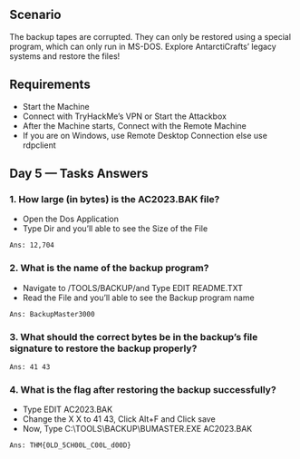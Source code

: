 ## Scenario
The backup tapes are corrupted. They can only be restored using a special program, which can only run in MS-DOS. Explore AntarctiCrafts’ legacy systems and restore the files!

## Requirements
- Start the Machine
- Connect with TryHackMe’s VPN or Start the Attackbox
- After the Machine starts, Connect with the Remote Machine
- If you are on Windows, use Remote Desktop Connection else use rdpclient

## Day 5 — Tasks Answers

### 1. How large (in bytes) is the AC2023.BAK file?
- Open the Dos Application
- Type Dir and you’ll able to see the Size of the File
  
`Ans: 12,704`


### 2. What is the name of the backup program?

- Navigate to /TOOLS/BACKUP/and Type EDIT README.TXT
- Read the File and you’ll able to see the Backup program name

`Ans: BackupMaster3000`

### 3. What should the correct bytes be in the backup’s file signature to restore the backup properly?

`Ans: 41 43`

### 4. What is the flag after restoring the backup successfully?

- Type EDIT AC2023.BAK
- Change the X X to 41 43, Click Alt+F and Click save
- Now, Type C:\TOOLS\BACKUP\BUMASTER.EXE AC2023.BAK

`Ans: THM{0LD_5CH00L_C00L_d00D}`
